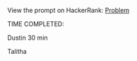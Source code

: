 View the prompt on HackerRank: [Problem](https://www.hackerrank.com/challenges/ctci-ransom-note/problem?h_l=interview&playlist_slugs%5B%5D=interview-preparation-kit&playlist_slugs%5B%5D=dictionaries-hashmaps)

TIME COMPLETED: 

Dustin 30 min

Talitha 